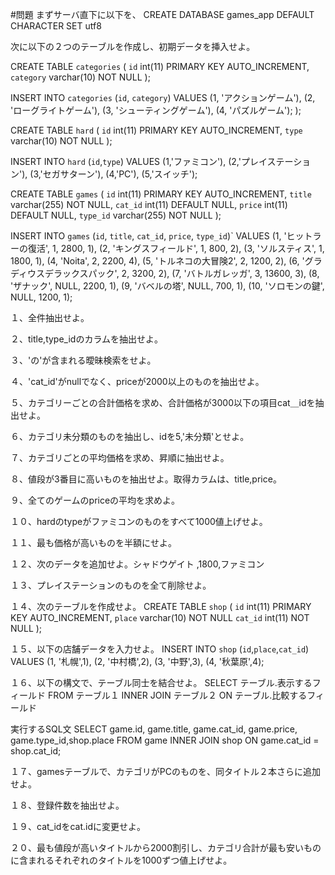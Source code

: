 #問題
まずサーバ直下に以下を、
CREATE DATABASE games_app
DEFAULT CHARACTER SET utf8

次に以下の２つのテーブルを作成し、初期データを挿入せよ。

CREATE TABLE `categories` (
  `id` int(11) PRIMARY KEY AUTO_INCREMENT,
  `category` varchar(10) NOT NULL
);

INSERT INTO `categories` (`id`, `category`)
VALUES
(1, 'アクションゲーム'),
(2, 'ローグライトゲーム'),
(3, 'シューティングゲーム'),
(4, 'パズルゲーム');
);

CREATE TABLE `hard` (
  `id` int(11) PRIMARY KEY AUTO_INCREMENT,
  `type` varchar(10) NOT NULL
);

INSERT INTO `hard` (`id`,`type`)
VALUES
(1,'ファミコン'),
(2,'プレイステーション'),
(3,'セガサターン'),
(4,'PC'),
(5,'スイッチ');

CREATE TABLE `games` (
  `id` int(11) PRIMARY KEY AUTO_INCREMENT,
  `title` varchar(255) NOT NULL,
  `cat_id` int(11) DEFAULT NULL,
  `price` int(11) DEFAULT NULL,
  `type_id` varchar(255) NOT NULL
);

INSERT INTO `games` (`id`, `title`, `cat_id`, `price`, `type_id`)`
VALUES
(1, 'ヒットラーの復活', 1, 2800, 1),
(2, 'キングスフィールド', 1, 800, 2),
(3, 'ソルスティス', 1, 1800, 1),
(4, 'Noita', 2, 2200, 4),
(5, 'トルネコの大冒険2', 2, 1200, 2),
(6, 'グラディウスデラックスパック', 2, 3200, 2),
(7, 'バトルガレッガ', 3, 13600, 3),
(8, 'ザナック', NULL, 2200, 1),
(9, 'バベルの塔', NULL, 700, 1),
(10, 'ソロモンの鍵', NULL, 1200, 1);

１、全件抽出せよ。

２、title,type_idのカラムを抽出せよ。

３、'の'が含まれる曖昧検索をせよ。

４、'cat_id'がnullでなく、priceが2000以上のものを抽出せよ。

５、カテゴリーごとの合計価格を求め、合計価格が3000以下の項目cat＿idを抽出せよ。

６、カテゴリ未分類のものを抽出し、idを5,'未分類'とせよ。

７、カテゴリごとの平均価格を求め、昇順に抽出せよ。

８、値段が3番目に高いものを抽出せよ。取得カラムは、title,price。

９、全てのゲームのpriceの平均を求めよ。

１０、hardのtypeがファミコンのものをすべて1000値上げせよ。

１１、最も価格が高いものを半額にせよ。

１２、次のデータを追加せよ。シャドウゲイト ,1800,ファミコン

１３、プレイステーションのものを全て削除せよ。

１４、次のテーブルを作成せよ。
CREATE TABLE `shop` (
  `id` int(11) PRIMARY KEY AUTO_INCREMENT,
  `place` varchar(10) NOT NULL
  `cat_id` int(11) NOT NULL
);

１５、以下の店舗データを入力せよ。
INSERT INTO `shop` (`id`,`place`,`cat_id`)
VALUES
(1, '札幌',1),
(2, '中村橋',2),
(3, '中野',3),
(4, '秋葉原',4);

１６、以下の構文で、テーブル同士を結合せよ。
SELECT
  テーブル.表示するフィールド
FROM
  テーブル１ INNER JOIN テーブル２
ON
  テーブル.比較するフィールド

実行するSQL文
  SELECT
  game.id, game.title, game.cat_id, game.price, game.type_id,shop.place
FROM
  game INNER JOIN shop
ON
  game.cat_id = shop.cat_id;

１７、gamesテーブルで、カテゴリがPCのものを、同タイトル２本さらに追加せよ。

１８、登録件数を抽出せよ。

１９、cat_idをcat.idに変更せよ。

２０、最も値段が高いタイトルから2000割引し、カテゴリ合計が最も安いものに含まれるそれぞれのタイトルを1000ずつ値上げせよ。